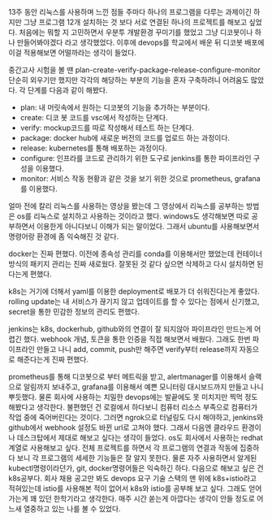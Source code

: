13주 동안 리눅스를 사용하며 느낀 점들
주마다 하나의 프로그램을 다루는 과제이긴 하지만 그냥 프로그램 12개 설치하는 것 보다 서로 연결된 하나의 프로젝트를 해보고 싶었다. 처음에는 뭐할 지 고민하면서 우분투 개발환경 꾸미기를 했었고 그냥 디코봇이나 하나 만들어봐야겠다 라고 생각했었다. 이후에 devops를 학교에서 배운 뒤 디코봇 배포에 이걸 적용해보면 어떨까라는 생각이 들었다.

중간고사 시험을 볼 땐 plan-create-verify-package-release-configure-monitor 단순히 외우기만 했지만 각각의 해당하는 부분의 기능을 혼자 구축하려니 어려움도 많았다. 각 단계를 다음과 같이 해봤다.
- plan: 내 머릿속에서 원하는 디코봇의 기능을 추가하는 부분이다.
- create: 디코 봇 코드를 vsc에서 작성하는 단계다.
- verify: mockup코드를 따로 작성해서 테스트 하는 단계다.
- package: docker hub에 새로운 버전의 코드를 업로드 하는 과정이다.
- release: kubernetes를 통해 배포하는 과정이다.
- configure: 인프라를 코드로 관리하기 위한 도구로 jenkins를 통한 파이프라인 구성을 이용했다.
- monitor: 서비스 작동 현황과 같은 것을 보기 위한 것으로 prometheus, grafana를 이용했다.

얼마 전에 칼리 리눅스를 사용하는 영상을 봤는데 그 영상에서 리눅스를 공부하는 방법은 os를 리눅스로 설치하고 사용하는 것이라고 했다. windows도 생각해보면 따로 공부하면서 이용한게 아니다보니 이해가 되는 말이었다. 그래서 ubuntu를 사용해보면서 명령어랑 환경에 좀 익숙해진 것 같다. 


docker는 진짜 편했다. 이전에 종속성 관리를 conda를 이용해서만 했었는데 컨테이너 방식의 패키지 관리는 진짜 새로웠다. 잘못된 것 같다 싶으면 삭제하고 다시 설치하면 된다는게 편했다. 


k8s는 거기에 더해서 yaml를 이용한 deployment로 배포가 더 쉬워진다는게 좋았다. rolling update는 내 서비스가 끊기지 않고 업데이트를 할 수 있다는 점에서 신기했고, secret을 통한 민감한 정보의 관리도 편했다. 


jenkins는 k8s, dockerhub, github와의 연결이 잘 되지않아 파이프라인 만드는게 어렵긴 했다. webhook 개념, 토큰을 통한 인증을 직접 해보면서 배웠다. 그래도 한번 파이프라인 만들고 나니 add, commit, push만 해주면 verify부터 release까지 자동으로 해준다는게 진짜 편했다. 


prometheus를 통해 디코봇으로 부터 메트릭을 받고, alertmanager를 이용해서 슬랙으로 알림까지 보내주고,  grafana를 이용해서 예쁜 모니터링 대시보드까지 만들고 나니 뿌듯했다.
물론 회사에 사용하는 치밀한 devops에는 발끝에도 못 미치지만 찍먹 정도 해봤다고 생각한다. 불편했던 건 로컬에서 하다보니 컴퓨터 리소스 부족으로 컴퓨터가 작업 중에 죽어버린다는 것이다. 그러면 ngrok으로 터널링도 다시 해야하고, jenkins와 github에서 webhook 설정도 바뀐 url로 고쳐야 했다. 그래서 다음엔 클라우드 환경이나 데스크탑에서 제대로 해보고 싶다는 생각이 들었다. os도 회사에서 사용하는 redhat계열로 사용해보고 싶다.
전체 프로젝트를 하면서 각 프로그램의 연결과 작동에 집중하다 보니 각 프로그램의 세세한 기능들은 잘 알지 못한다. 물론 자주 사용하면서 알게된 kubectl명령이라던가, git, docker명령어들은 익숙하긴 하다. 다음으로 해보고 싶은 건 k8s공부다. 회사 채용 공고만 봐도 devops 요구 기술 스택의 맨 위에 k8s+istio라고 적혀있는데 istio를 사용해본 적이 없어서 k8s와 istio를 공부해 보고 싶다. 그래도 얻어가는게 꽤 있던 한학기라고 생각한다. 매주 시간 쏟는게 아깝다는 생각이 안들 정도로 어느새 열중하고 있는 나를 볼 수 있었다.
